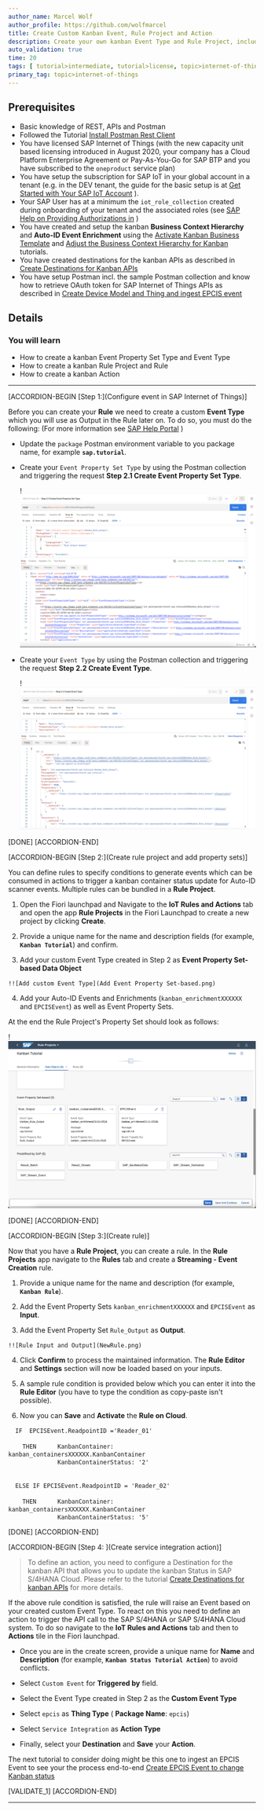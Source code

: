 ```yaml
---
author_name: Marcel Wolf
author_profile: https://github.com/wolfmarcel
title: Create Custom Kanban Event, Rule Project and Action
description: Create your own kanban Event Type and Rule Project, including Rule and Action that will allow you to process Auto-ID events and trigger kanban status updates.
auto_validation: true
time: 20
tags: [ tutorial>intermediate, tutorial>license, topic>internet-of-things, products>sap-internet-of-things, products>sap-business-technology-platform]
primary_tag: topic>internet-of-things
---
```

 
## Prerequisites
- Basic knowledge of REST, APIs and Postman
- Followed the Tutorial [Install Postman Rest Client](api-tools-postman-install)
- You have licensed SAP Internet of Things (with the new capacity unit based licensing introduced in August 2020, your company has a Cloud Platform Enterprise Agreement or Pay-As-You-Go for SAP BTP and you have subscribed to the `oneproduct` service plan)
 - You have setup the subscription for SAP IoT in your global account in a tenant (e.g. in the DEV tenant, the guide for the basic setup is at [Get Started with Your SAP IoT Account](https://help.sap.com/viewer/195126f4601945cba0886cbbcbf3d364/latest/en-US/bfe6a46a13d14222949072bf330ff2f4.html) ).
 - Your SAP User has at a minimum the `iot_role_collection` created during onboarding of your tenant and the associated roles (see [SAP Help on Providing Authorizations in](https://help.sap.com/viewer/195126f4601945cba0886cbbcbf3d364/latest/en-US/2810dd61e0a8446d839c936f341ec46d.html ) )
- You have created and setup the kanban **Business Context Hierarchy** and **Auto-ID Event Enrichment** using the [Activate Kanban Business Template](iot-autoid-kanban-bt) and [Adjust the Business Context Hierarchy for Kanban](iot-autoid-kanban-dls) tutorials.
- You have created destinations for the kanban APIs as described in [Create Destinations for Kanban APIs](iot-autoid-kanban-destination)
- You have setup Postman incl. the sample Postman collection and know how to retrieve OAuth token for SAP Internet of Things APIs as described in [Create Device Model and Thing and ingest EPCIS event](iot-autoid-device)


## Details
### You will learn
  - How to create a kanban Event Property Set Type and Event Type
  - How to create a kanban Rule Project and Rule
  - How to create a kanban Action


---

[ACCORDION-BEGIN [Step 1:](Configure event in SAP Internet of Things)]

Before you can create your **Rule** we need to create a custom **Event Type** which you will use as Output in the Rule later on. To do so, you must do the following: (For more information see [SAP Help Portal](https://help.sap.com/viewer/fffd6ca18e374c2e80688dab5c31527f/latest/en-US/f6fd1c9194d64286967e2446376b254c.html) )

  - Update the `package` Postman environment variable to you package name, for example **`sap.tutorial`**.

  - Create your `Event Property Set Type` by using the Postman collection and triggering the request **Step 2.1 Create Event Property Set Type**.

    !![Created Event Property Set Type](EventPST.png)

  - Create your `Event Type` by using the Postman collection and triggering the request **Step 2.2 Create Event Type**.

    !![Created Event Type](EventType.png)

[DONE]
[ACCORDION-END]

[ACCORDION-BEGIN [Step 2:](Create rule project and add property sets)]

You can define rules to specify conditions to generate events which can be consumed in actions to trigger a kanban container status update for Auto-ID scanner events. Multiple rules can be bundled in a **Rule Project**.


1.    Open the Fiori launchpad and Navigate to the **IoT Rules and Actions** tab and open the app **Rule Projects** in the Fiori Launchpad to create a new project by clicking **Create**.

2.    Provide a unique name for the name and description fields (for example, **`Kanban Tutorial`**) and confirm.

3.    Add your custom Event Type created in Step 2 as **Event Property Set-based Data Object**

    !![Add custom Event Type](Add Event Property Set-based.png)

4.    Add your Auto-ID Events and Enrichments (`kanban_enrichmentXXXXXX` and `EPCISEvent`) as well as Event Property Sets.

At the end the Rule Project's Property Set should look as follows:

!![Rule Project's Property Set](RuleProject.png)

[DONE]
[ACCORDION-END]

[ACCORDION-BEGIN [Step 3:](Create rule)]

Now that you have a **Rule Project**, you can create a rule. In the **Rule Projects** app navigate to the **Rules** tab and create a **Streaming - Event Creation** rule.


  1.    Provide a unique name for the name and description (for example, **`Kanban Rule`**).

  2.    Add the Event Property Sets `kanban_enrichmentXXXXXX` and `EPCISEvent` as **Input**.

  3.    Add the Event Property Set `Rule_Output` as **Output**.

    !![Rule Input and Output](NewRule.png)

  4.    Click **Confirm** to process the maintained information. The **Rule Editor** and **Settings** section will now be loaded based on your inputs.

  5.    A sample rule condition is provided below which you can enter it into the **Rule Editor** (you have to type the condition as copy-paste isn't possible).

  6.    Now you can **Save** and **Activate** the **Rule on Cloud**.

```
  IF  EPCISEvent.ReadpointID ='Reader_01'

    THEN      KanbanContainer:       kanban_containersXXXXXX.KanbanContainer
              KanbanContainerStatus: '2'


  ELSE IF EPCISEvent.ReadpointID = 'Reader_02'

    THEN      KanbanContainer:       kanban_containersXXXXXX.KanbanContainer
              KanbanContainerStatus: '5'

```

[DONE]
[ACCORDION-END]

[ACCORDION-BEGIN [Step 4: ](Create service integration action)]

>To define an action, you need to configure a Destination for the kanban API that allows you to update the kanban Status in SAP S/4HANA Cloud. Please refer to the tutorial [Create Destinations for kanban APIs](iot-autoid-kanban-destination) for more details.


If the above rule condition is satisfied, the rule will raise an Event based on your created custom Event Type. To react on this you need to define an action to trigger the API call to the SAP S/4HANA or SAP S/4HANA Cloud system. To do so navigate to the **IoT Rules and Actions** tab and then to **Actions** tile in the Fiori launchpad.

- Once you are in the create screen, provide a unique name for **Name** and **Description** (for example, **`Kanban Status Tutorial Action`**) to avoid conflicts.

- Select `Custom Event` for **Triggered by** field.

- Select the Event Type created in Step 2 as the **Custom Event Type**

- Select `epcis` as **Thing Type** ( **Package Name**: `epcis`)

- Select `Service Integration` as **Action Type**

- Finally, select your **Destination** and **Save** your **Action**.

The next tutorial to consider doing might be this one to ingest an EPCIS Event to see your the process end-to-end [Create EPCIS Event to change Kanban status](iot-autoid-kanban-create-event)

[VALIDATE_1]
[ACCORDION-END]

---
